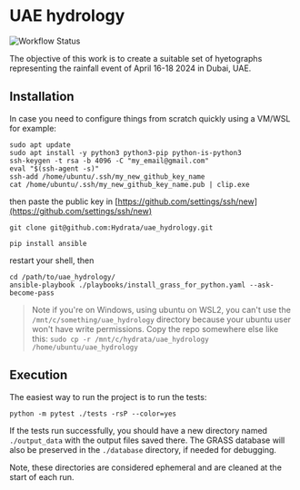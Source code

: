 # UAE hydrology

![Workflow Status](https://github.com/Hydrata/uae_hydrology/actions/workflows/pytest.yml/badge.svg)

The objective of this work is to create a suitable set of hyetographs representing the rainfall event of April 16-18 2024 in Dubai, UAE.

## Installation
In case you need to configure things from scratch quickly using a VM/WSL for example:
```
sudo apt update
sudo apt install -y python3 python3-pip python-is-python3
ssh-keygen -t rsa -b 4096 -C "my_email@gmail.com"
eval "$(ssh-agent -s)"
ssh-add /home/ubuntu/.ssh/my_new_github_key_name
cat /home/ubuntu/.ssh/my_new_github_key_name.pub | clip.exe
```
then paste the public key in [https://github.com/settings/ssh/new](https://github.com/settings/ssh/new)

`git clone git@github.com:Hydrata/uae_hydrology.git`

`pip install ansible`

restart your shell, then
```
cd /path/to/uae_hydrology/
ansible-playbook ./playbooks/install_grass_for_python.yaml --ask-become-pass
```
> Note if you're on Windows, using ubuntu on WSL2, you can't use the `/mnt/c/something/uae_hydrology` directory because your ubuntu user won't have write permissions. Copy the repo somewhere else like this:
`sudo cp -r /mnt/c/hydrata/uae_hydrology /home/ubuntu/uae_hydrology`

## Execution
The easiest way to run the project is to run the tests:

`python -m pytest ./tests -rsP --color=yes`

If the tests run successfully, you should have a new directory named `./output_data` with the output files saved there. The GRASS database will also be preserved in the `./database` directory, if needed for debugging.

Note, these directories are considered ephemeral and are cleaned at the start of each run.
